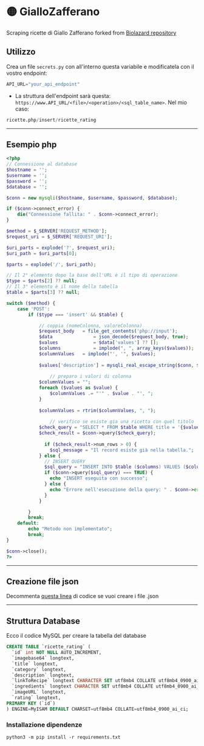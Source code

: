 # 🟡 GialloZafferano
Scraping ricette di Giallo Zafferano forked from [Biolazard repository](https://github.com/Biolazard/GialloZafferano)

## Utilizzo

Crea un file `secrets.py` con all'interno questa variabile e modificatela con il vostro endpoint:

```py
API_URL="your_api_endpoint"
```

* La struttura dell'endpoint sarà questa: `https://www.API_URL/<file>/<operation>/<sql_table_name>`. Nel mio caso:

```py
ricette.php/insert/ricette_rating
```
---

## Esempio php

```php
<?php
// Connessione al database
$hostname = '';
$username = '';
$password = '';
$database = '';

$conn = new mysqli($hostname, $username, $password, $database);

if ($conn->connect_error) {
    die("Connessione fallita: " . $conn->connect_error);
}

$method = $_SERVER['REQUEST_METHOD'];
$request_uri = $_SERVER['REQUEST_URI'];

$uri_parts = explode('?', $request_uri);
$uri_path = $uri_parts[0];

$parts = explode('/', $uri_path);

// Il 2° elemento dopo la base dell'URL è il tipo di operazione
$type = $parts[2] ?? null;
// Il 3° elemento è il nome della tabella
$table = $parts[3] ?? null;

switch ($method) {
    case 'POST':
        if ($type === 'insert' && $table) {

        	// coppia (nomeColonna, valoreColonna)
            $request_body 	= file_get_contents('php://input');
            $data 			    = json_decode($request_body, true);
            $values 		    = $data['values'] ?? [];
            $columns 		    = implode(", ", array_keys($values));
            $columnValues 	= implode("', '", $values);
        
            $values['description'] = mysqli_real_escape_string($conn, $values['description']);
            
                // preparo i valori di colonna
            $columnValues = "";
            foreach ($values as $value) {
                $columnValues .= "'" . $value . "', ";
            }
            
            $columnValues = rtrim($columnValues, ", ");
            
                // verifico se esiste gia una ricetta con quel titolo
            $check_query = "SELECT * FROM $table WHERE title = '{$values['title']}'";
            $check_result = $conn->query($check_query);
            
              if ($check_result->num_rows > 0) {
                $sql_message = "Il record esiste già nella tabella.";
            } else {
              // INSERT QUERY
              $sql_query = "INSERT INTO $table ($columns) VALUES ($columnValues)";
              if ($conn->query($sql_query) === TRUE) {
                echo "INSERT eseguita con successo";
              } else {
                echo "Errore nell'esecuzione della query: " . $conn->error . "\nQUERY: $sql_query";
              }
            } 

        }
        break;
    default:
        echo "Metodo non implementato";
        break;
}

$conn->close();
?>
```

---

## Creazione file json

Decommenta [questa linea](https://github.com/GGFalco/giallo-zafferano-scraper/blob/17519b0e031f6a73423a5e5d7bfe383bbdc1e76a/main.py#L75) di codice se vuoi creare i file .json

---

## Struttura Database

Ecco il codice MySQL per creare la tabella del database

```sql
CREATE TABLE `ricette_rating` (
  `id` int NOT NULL AUTO_INCREMENT,
  `imagebase64` longtext,
  `title` longtext,
  `category` longtext,
  `description` longtext,
  `linkToRecipe` longtext CHARACTER SET utf8mb4 COLLATE utf8mb4_0900_ai_ci,
  `ingredients` longtext CHARACTER SET utf8mb4 COLLATE utf8mb4_0900_ai_ci,
  `imageURL` longtext,
  `rating` longtext,
PRIMARY KEY (`id`)
) ENGINE=MyISAM DEFAULT CHARSET=utf8mb4 COLLATE=utf8mb4_0900_ai_ci;

```

### Installazione dipendenze
`python3 -m pip install -r requirements.txt`
